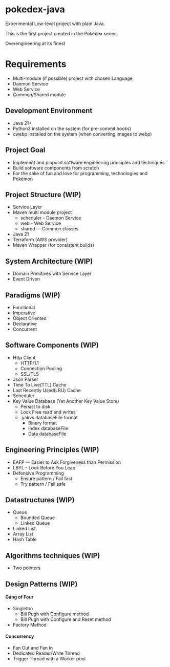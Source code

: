 # pokedex-java

Experimental Low-level project with plain Java.

This is the first project created in the Pokédex series;

Overengineering at its finest

# Requirements

- Multi-module (if possible) project with chosen Language
- Daemon Service
- Web Service
- Common/Shared module

## Development Environment

- Java 21+
- Python3 installed on the system (for pre-commit hooks)
- cwebp installed on the system (when converting images to webp)

## Project Goal

- Implement and pinpoint software engineering principles and techniques
- Build software components from scratch
- For the sake of fun and love for programming, technologies and Pokémon

## Project Structure (WIP)

- Service Layer
- Maven multi module project
    - scheduler - Daemon Service
    - web - Web Service
    - shared — Common classes
- Java 21
- Terraform (AWS provider)
- Maven Wrapper (for consistent builds)

## System Architecture (WIP)

- Domain Primitives with Service Layer
- Event Driven

## Paradigms (WIP)

- Functional
- Imperative
- Object Oriented
- Declarative
- Concurrent

## Software Components (WIP)

- Http Client
    - HTTP/1.1
    - Connection Pooling
    - SSL/TLS
- Json Parser
- Time To Live(TTL) Cache
- Last Recently Used(LRU) Cache
- Scheduler
- Key Value Database (Yet Another Key Value Store)
    - Persist to disk
    - Lock Free read and writes
    - .yakvs databaseFile format
        - Binary format
        - Index databaseFile
        - Data databaseFile

## Engineering Principles (WIP)

- EAFP — Easier to Ask Forgiveness than Permission
- LBYL - Look Before You Leap
- Defensive Programming
    - Ensure pattern / Fail fast
    - Try pattern / Fail safe

## Datastructures (WIP)

- Queue
    - Bounded Queue
    - Linked Queue
- Linked List
- Array List
- Hash Table

## Algorithms techniques (WIP)

- Two pointers

## Design Patterns (WIP)

#### Gang of Four

- Singleton
    - Bill Pugh with Configure method
    - Bill Pugh with Configure and Reset method
- Factory Method

#### Concurrency

- Fan Out and Fan In
- Dedicated Reader/Write Thread
- Trigger Thread with a Worker pool